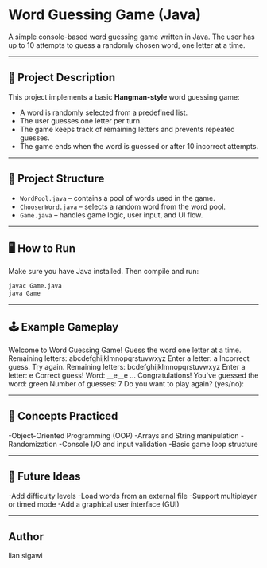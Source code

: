 # Word Guessing Game (Java)

A simple console-based word guessing game written in Java. The user has up to 10 attempts to guess a randomly chosen word, one letter at a time.

---

## 🎯 Project Description

This project implements a basic **Hangman-style** word guessing game:
- A word is randomly selected from a predefined list.
- The user guesses one letter per turn.
- The game keeps track of remaining letters and prevents repeated guesses.
- The game ends when the word is guessed or after 10 incorrect attempts.

---

## 🧱 Project Structure

- `WordPool.java` – contains a pool of words used in the game.
- `ChoosenWord.java` – selects a random word from the word pool.
- `Game.java` – handles game logic, user input, and UI flow.

---

## 🖥️ How to Run

Make sure you have Java installed. Then compile and run:

```bash
javac Game.java
java Game
```
---

## 🕹️ Example Gameplay
Welcome to Word Guessing Game!
Guess the word one letter at a time.
Remaining letters: abcdefghijklmnopqrstuvwxyz
Enter a letter: a
Incorrect guess. Try again.
Remaining letters: bcdefghijklmnopqrstuvwxyz
Enter a letter: e
Correct guess!
Word: __e__e
...
Congratulations! You've guessed the word: green
Number of guesses: 7
Do you want to play again? (yes/no):

---
## 🧠 Concepts Practiced
-Object-Oriented Programming (OOP)
-Arrays and String manipulation
-Randomization
-Console I/O and input validation
-Basic game loop structure

---

## 🚀 Future Ideas
-Add difficulty levels
-Load words from an external file
-Support multiplayer or timed mode
-Add a graphical user interface (GUI)

---

 ## Author
lian sigawi
